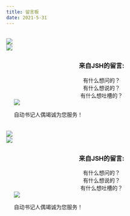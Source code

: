 ```yaml
---
title: 留言板
date: 2021-5-31
---
```

<link rel="stylesheet" href="https://cdn.jsdelivr.net/gh/jsh-jsh/html-demo/messagebar.min.css"/>

<div id="computer"><div id="maincontent"><br><div id="form-wrap"><img src="https://i.loli.net/2021/06/01/1AUf8iEY2sy3MbX.png"id="beforeimg"><div id="envelope"><form><div class="formmain"><img class="headerimg"src="https://i.loli.net/2021/06/01/bZ6gpyszio4d5YV.png"/><div style="padding: 5px 20px;"><center><h3 calss="title3">来自JSH的留言:</h3></center><center class="comments">有什么想问的？<br>有什么想说的？<br>有什么想吐槽的？<br></center><div class="bottomcontent"><img class="bottomimg"src="https://i.loli.net/2021/06/01/GF8NrAXTwY3evIC.png"/></div><p class="bottomhr">自动书记人偶竭诚为您服务！</p></div></div></form></div><img id="afterimg"src="https://i.loli.net/2021/06/01/1AUf8iEY2sy3MbX.png"></div></div></div><div id="mobile"><form><div class="formmain"><img class="headerimg"src="https://i.loli.net/2021/06/01/bZ6gpyszio4d5YV.png"/><div style="padding: 5px 20px;"><center><h3 class="title3">来自JSH的留言:</h3></center><center class="comments">有什么想问的？<br>有什么想说的？<br>有什么想吐槽的？<br></center><div class="bottomcontent"><img src="https://i.loli.net/2021/06/01/GF8NrAXTwY3evIC.png"class="bottomhr"></div><p class="bottomhr"">自动书记人偶竭诚为您服务！</p></div></div></form></div>
